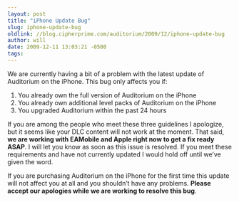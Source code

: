 ```yaml
---
layout: post
title: "iPhone Update Bug"
slug: iphone-update-bug
oldlink: //blog.cipherprime.com/auditorium/2009/12/iphone-update-bug
author: will
date: 2009-12-11 13:03:21 -0500
tags: 
---
```


We are currently having a bit of a problem with the latest update of Auditorium on the iPhone. This bug only affects you if:

1.  You already own the full version of Auditorium on the iPhone
2.  You already own additional level packs of Auditorium on the iPhone
3.  You upgraded Auditorium within the past 24 hours

If you are among the people who meet these three guidelines I apologize, but it seems like your DLC content will not work at the moment. That said, **we are working with EAMobile and Apple right now to get a fix ready ASAP**. I will let you know as soon as this issue is resolved. If you meet these requirements and have not currently updated I would hold off until we’ve given the word.

If you are purchasing Auditorium on the iPhone for the first time this update will not affect you at all and you shouldn’t have any problems. **Please accept our apologies while we are working to resolve this bug**.
